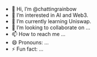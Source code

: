 - 👋 Hi, I’m @chattingrainbow
- 👀 I’m interested in AI and Web3.
- 🌱 I’m currently learning Uniswap.
- 💞️ I’m looking to collaborate on ...
- 📫 How to reach me ...
- 😄 Pronouns: ...
- ⚡ Fun fact: ...

<!---
chattingclaire/chattingclaire is a ✨ special ✨ repository because its `README.md` (this file) appears on your GitHub profile.
You can click the Preview link to take a look at your changes.
--->
